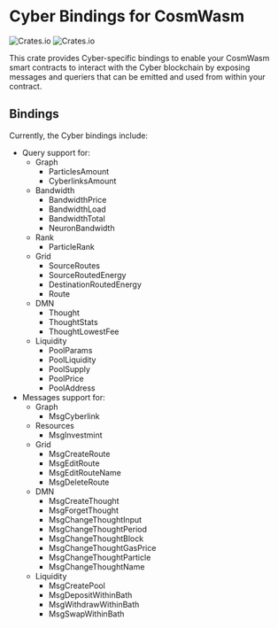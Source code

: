 # Cyber Bindings for CosmWasm

![Crates.io](https://img.shields.io/crates/v/cyber-std)
![Crates.io](https://img.shields.io/crates/d/cyber-std)

This crate provides Cyber-specific bindings to enable your CosmWasm smart contracts to interact with the Cyber blockchain by exposing messages and queriers that can be emitted and used from within your contract.

## Bindings

Currently, the Cyber bindings include:

- Query support for:
  - Graph
    - ParticlesAmount
    - CyberlinksAmount
  - Bandwidth
    - BandwidthPrice
    - BandwidthLoad
    - BandwidthTotal
    - NeuronBandwidth
  - Rank
    - ParticleRank
  - Grid
    - SourceRoutes
    - SourceRoutedEnergy
    - DestinationRoutedEnergy
    - Route
  - DMN
    - Thought
    - ThoughtStats
    - ThoughtLowestFee
  - Liquidity
    - PoolParams
    - PoolLiquidity
    - PoolSupply
    - PoolPrice
    - PoolAddress
- Messages support for:
  - Graph
    - MsgCyberlink
  - Resources
    - MsgInvestmint
  - Grid
    - MsgCreateRoute
    - MsgEditRoute
    - MsgEditRouteName
    - MsgDeleteRoute
  - DMN
    - MsgCreateThought
    - MsgForgetThought
    - MsgChangeThoughtInput
    - MsgChangeThoughtPeriod
    - MsgChangeThoughtBlock
    - MsgChangeThoughtGasPrice
    - MsgChangeThoughtParticle
    - MsgChangeThoughtName
  - Liquidity
    - MsgCreatePool
    - MsgDepositWithinBath
    - MsgWithdrawWithinBath
    - MsgSwapWithinBath